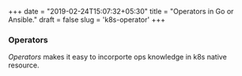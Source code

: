 +++
date = "2019-02-24T15:07:32+05:30"
title = "Operators in Go or Ansible."
draft = false
slug = 'k8s-operator'
+++

### Operators
*Operators* makes it easy to incorporte ops knowledge in k8s native resource.